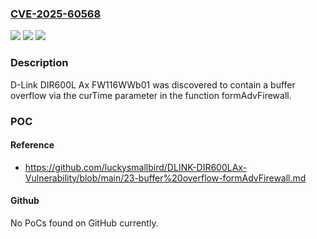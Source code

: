 ### [CVE-2025-60568](https://cve.mitre.org/cgi-bin/cvename.cgi?name=CVE-2025-60568)
![](https://img.shields.io/static/v1?label=Product&message=n%2Fa&color=blue)
![](https://img.shields.io/static/v1?label=Version&message=n%2Fa%20&color=brightgreen)
![](https://img.shields.io/static/v1?label=Vulnerability&message=n%2Fa&color=brightgreen)

### Description

D-Link DIR600L Ax FW116WWb01 was discovered to contain a buffer overflow via the curTime parameter in the function formAdvFirewall.

### POC

#### Reference
- https://github.com/luckysmallbird/DLINK-DIR600LAx-Vulnerability/blob/main/23-buffer%20overflow-formAdvFirewall.md

#### Github
No PoCs found on GitHub currently.

